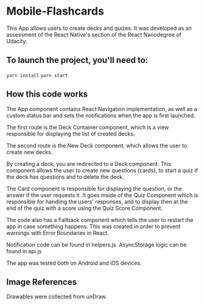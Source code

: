 
# Mobile-Flashcards

This App allows users to create decks and quizes. It was developed as an assessment of the React Native's section of the React Nanodegree of Udacity.


## To launch the project, you'll need to:

  `yarn install`
  `yarn start`

## How this code works

The App component contains React Navigation implementation, as well as a custom status bar and sets the notifications when the app is first launched.

The first route is the Deck Container component, which is a view responsible for displaying the list of created decks.

The second route is the New Deck component, which allows the user to create new decks.

By creating a deck, you are redirected to a Deck component. This component allows the user to create new questions (cards), to start a quiz if the deck has questions and to delete the deck.

The Card component is responsible for displaying the question, or the answer if the user requests it. It goes inside of the Quiz Component which is responsible for handling the users' responses, and to display then at the end of the quiz with a score using the Quiz Score Component.

The code also has a Fallback component which tells the user to restart the app in case something happens. This was created in order to prevent warnings with Error Boundaries in React.

Notification code can be found in helpers.js.
AsyncStorage logic can be found in api.js

The app was tested both on Android and iOS devices.

## Image References

Drawables were collected from unDraw.
